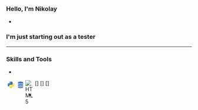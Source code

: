 ### Hello, I'm Nikolay
-
### I'm just starting out as a tester
---
### Skills and Tools
-
[<img align="left" alt="HTML5" width="26px" src="https://raw.githubusercontent.com/github/explore/80688e429a7d4ef2fca1e82350fe8e3517d3494d/topics/python/python.png"/>]
[<img align="left" alt="HTML5" width="26px" src="https://raw.githubusercontent.com/github/explore/80688e429a7d4ef2fca1e82350fe8e3517d3494d/topics/sql/sql.png"/>]
[<img align="left" alt="HTML5" width="26px" src="https://github.githubassets.com/images/icons/emoji/unicode/1f34f.png"/>]

-
<br/>
<br/>
<br/>
